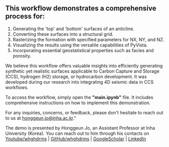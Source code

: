 ## This workflow demonstrates a comprehensive process for:

1. Generating the 'top' and 'bottom' surfaces of an anticline.
1. Converting these surfaces into a structural grid.
1. Rasterizing the formation with specified parameters for NX, NY, and NZ.
1. Visualizing the results using the versatile capabilities of PyVista.
1. Incorporating essential geostatistical properties such as facies and porosity.

We believe this workflow offers valuable insights into efficiently generating synthetic yet realistic surfaces applicable to Carbon Capture and Storage (CCS), hydrogen (H2) storage, or hydrocarbon development. It was developed during our research into integrating 4D seismic data in CCS workflows.

To access the workflow, simply open the **"main.ipynb"** file. It includes comprehensive instructions on how to implement this demonstration.

For any inquiries, concerns, or feedback, please don't hesitate to reach out to us at honggeun.jo@inha.ac.kr."

The demo is presented by Honggeun Jo, an Assistant Professor at Inha University (Korea). You can reach out to him through his contacts on [Youtube/whghdrms](https://www.youtube.com/@whghdrms) | [GitHub/whghdrms](https://github.com/geomodeller
) |  [GoogleScholar](https://scholar.google.com/citations?user=u0OE5CIAAAAJ&hl=en) | [LinkedIn](https://www.linkedin.com/in/honggeun-jo/)
